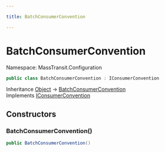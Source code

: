 ```yaml
---

title: BatchConsumerConvention

---
```


# BatchConsumerConvention

Namespace: MassTransit.Configuration

```csharp
public class BatchConsumerConvention : IConsumerConvention
```

Inheritance [Object](https://learn.microsoft.com/en-us/dotnet/api/system.object) → [BatchConsumerConvention](../masstransit-configuration/batchconsumerconvention)<br/>
Implements [IConsumerConvention](../masstransit-configuration/iconsumerconvention)

## Constructors

### **BatchConsumerConvention()**

```csharp
public BatchConsumerConvention()
```
